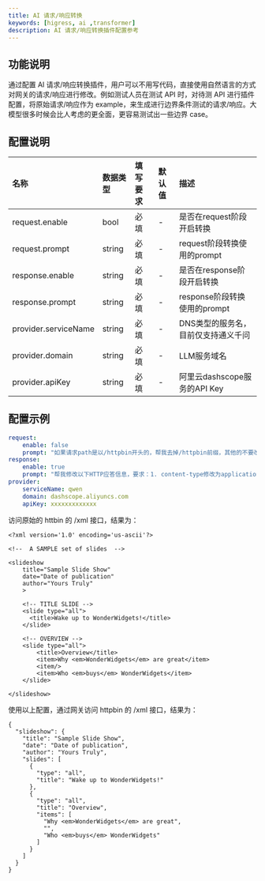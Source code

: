 ```yaml
---
title: AI 请求/响应转换
keywords: [higress, ai ,transformer]
description: AI 请求/响应转换插件配置参考
---
```


## 功能说明

通过配置 AI 请求/响应转换插件，用户可以不用写代码，直接使用自然语言的方式对网关的请求/响应进行修改。例如测试人员在测试 API 时，对待测 API 进行插件配置，将原始请求/响应作为 example，来生成进行边界条件测试的请求/响应。大模型很多时候会比人考虑的更全面，更容易测试出一些边界 case。


## 配置说明

| 名称                   | 数据类型 | 填写要求 | 默认值 | 描述                     |
|:---------------------| :-  | :-  |:----|:-----------------------|
| request.enable       | bool | 必填 | -   | 是否在request阶段开启转换       |
| request.prompt       | string | 必填 | -   | request阶段转换使用的prompt   |
| response.enable      | string | 必填 | -   | 是否在response阶段开启转换      |
| response.prompt      | string | 必填 | -   | response阶段转换使用的prompt  |
| provider.serviceName | string | 必填 | -   | DNS类型的服务名，目前仅支持通义千问    |
| provider.domain      | string | 必填 | -   | LLM服务域名                |
| provider.apiKey      | string | 必填 | -   | 阿里云dashscope服务的API Key |

## 配置示例

```yaml
request:
    enable: false
    prompt: "如果请求path是以/httpbin开头的，帮我去掉/httpbin前缀，其他的不要改。"
response: 
    enable: true
    prompt: "帮我修改以下HTTP应答信息，要求：1. content-type修改为application/json；2. body由xml转化为json；3. 移除content-length。"
provider: 
    serviceName: qwen
    domain: dashscope.aliyuncs.com
    apiKey: xxxxxxxxxxxxx
```

访问原始的 httbin 的 /xml 接口，结果为：
```
<?xml version='1.0' encoding='us-ascii'?>

<!--  A SAMPLE set of slides  -->

<slideshow 
    title="Sample Slide Show"
    date="Date of publication"
    author="Yours Truly"
    >

    <!-- TITLE SLIDE -->
    <slide type="all">
      <title>Wake up to WonderWidgets!</title>
    </slide>

    <!-- OVERVIEW -->
    <slide type="all">
        <title>Overview</title>
        <item>Why <em>WonderWidgets</em> are great</item>
        <item/>
        <item>Who <em>buys</em> WonderWidgets</item>
    </slide>

</slideshow>
```

使用以上配置，通过网关访问 httpbin 的 /xml 接口，结果为：
```
{
  "slideshow": {
    "title": "Sample Slide Show",
    "date": "Date of publication",
    "author": "Yours Truly",
    "slides": [
      {
        "type": "all",
        "title": "Wake up to WonderWidgets!"
      },
      {
        "type": "all",
        "title": "Overview",
        "items": [
          "Why <em>WonderWidgets</em> are great",
          "",
          "Who <em>buys</em> WonderWidgets"
        ]
      }
    ]
  }
}
```